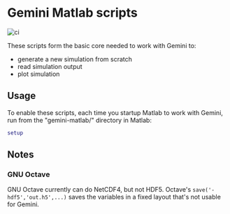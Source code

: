 # Gemini Matlab scripts

![ci](https://github.com/gemini3d/gemini-matlab/workflows/ci/badge.svg)

These scripts form the basic core needed to work with Gemini to:

* generate a new simulation from scratch
* read simulation output
* plot simulation

## Usage

To enable these scripts, each time you startup Matlab to work with Gemini, run from the "gemini-matlab/" directory in Matlab:

```matlab
setup
```

## Notes

### GNU Octave

GNU Octave currently can do NetCDF4, but not HDF5.
Octave's `save('-hdf5','out.h5',...)` saves the variables in a fixed layout that's not usable for Gemini.